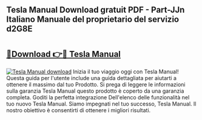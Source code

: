 ## Tesla Manual Download gratuit PDF - Part-JJn Italiano Manuale del proprietario del servizio d2G8E

# <h2><a href="http://dfc9z7x.blite.top/?on=Tesla+Manual">🔗Download 👉🔴 Tesla Manual</a></h2>

[![Tesla Manual download](https://i.imgur.com/lujVjoI.png)](http://dfc9z7x.blite.top/?on=Tesla+Manual)
Inizia il tuo viaggio oggi con Tesla Manual! Questa guida per l'utente include una guida dettagliata per aiutarti a ottenere il massimo dal tuo Prodotto. Si prega di leggere le informazioni sulla garanzia Tesla Manual questo prodotto è coperto da una garanzia completa. Goditi la perfetta integrazione Dell'elenco delle funzionalità nel tuo nuovo Tesla Manual. Siamo impegnati nel tuo successo, Tesla Manual. Il nostro obiettivo è consentirti di ottenere i migliori risultati.
